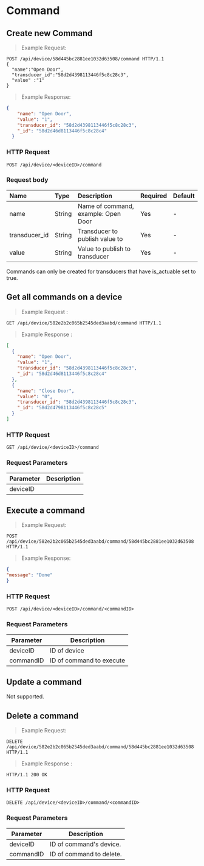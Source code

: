 
# Command


## Create new Command

> Example Request:

```http
POST /api/device/58d445bc2881ee1032d63508/command HTTP/1.1
{
  "name":"Open Door",
  "transducer_id":"58d2d4398113446f5c8c28c3",
  "value" :"1"
}
```

> Example Response:

```json
{
    "name": "Open Door",
    "value": "1",
    "transducer_id": "58d2d4398113446f5c8c28c3",
    "_id": "58d2d46d8113446f5c8c28c4"
  }

```

### HTTP Request

`POST /api/device/<deviceID>/command`


### Request body

| Name | Type | Description | Required | Default|
|:----------|:-----|:------------|:----|:--------|
|name | String| Name of command, example: Open Door| Yes| - |
|transducer_id|String| Transducer to publish value to | Yes|-|
|value| String | Value to publish to transducer| Yes |-|

<aside class="notice"> Commands can only be created for transducers that have is_actuable set to true.</aside>

## Get all commands on a device

> Example Request :

```http
GET /api/device/582e2b2c065b2545ded3aabd/command HTTP/1.1

```
> Example Response :

```json
[
  {
    "name": "Open Door",
    "value": "1",
    "transducer_id": "58d2d4398113446f5c8c28c3",
    "_id": "58d2d46d8113446f5c8c28c4"
  },
  {
    "name": "Close Door",
    "value": "0",
    "transducer_id": "58d2d4398113446f5c8c28c3",
    "_id": "58d2d4798113446f5c8c28c5"
  }
]

```
### HTTP Request
`GET /api/device/<deviceID>/command`

### Request Parameters
Parameter | Description
--------- | -----------
deviceID| 

## Execute a command

> Example Request:

```http
POST /api/device/582e2b2c065b2545ded3aabd/command/58d445bc2881ee1032d63508 HTTP/1.1
```

> Example Response:

```json
{ 
"message": "Done"
}
```

### HTTP Request
`POST /api/device/<deviceID>/command/<commandID>`

### Request Parameters
Parameter | Description
--------- | -----------
deviceID| ID of device
commandID| ID of command to execute

## Update a command

Not supported.

## Delete a command


> Example Request:

```http
DELETE /api/device/582e2b2c065b2545ded3aabd/command/58d445bc2881ee1032d63508 HTTP/1.1
```

> Example Response :

```http
HTTP/1.1 200 OK
```
### HTTP Request
`DELETE /api/device/<deviceID>/command/<commandID>`

### Request Parameters
Parameter | Description
--------- | -----------
deviceID | ID of command's device.
commandID| ID of command to delete.